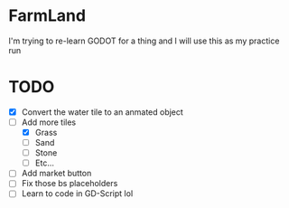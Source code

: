 # FarmLand

I'm trying to re-learn GODOT for a thing and I will use this as my practice run

# TODO

- [x] Convert the water tile to an anmated object
- [ ] Add more tiles
	- [x] Grass
	- [ ] Sand
	- [ ] Stone
	- [ ] Etc...
- [ ] Add market button
- [ ] Fix those bs placeholders
- [ ] Learn to code in GD-Script lol
